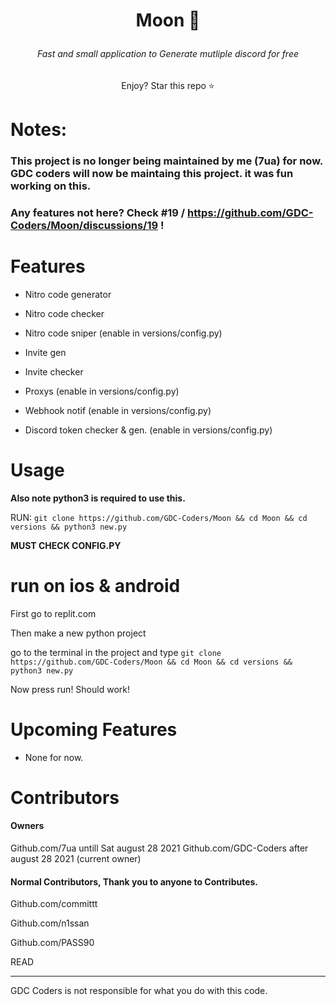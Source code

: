 # <p align=center>Moon 🌙</p>

<h6 align=center> Fast and small application to Generate mutliple discord for free</h6>



<p align=center>Enjoy? Star this repo ⭐</p>


# Notes:
 ### This project is no longer being maintained by me (7ua) for now. GDC coders will now be maintaing this project. it  was fun working on this.
 ### Any features not here? Check #19 / https://github.com/GDC-Coders/Moon/discussions/19 !



# Features
- Nitro code generator


- Nitro code checker

- Nitro code sniper (enable in versions/config.py)


- Invite gen


- Invite checker


- Proxys (enable in versions/config.py)



- Webhook notif (enable in versions/config.py)


-  Discord token checker & gen. (enable in versions/config.py)


# Usage


**Also note python3 is required to use this.**

RUN: ```git clone https://github.com/GDC-Coders/Moon && cd Moon && cd versions && python3 new.py```

**MUST CHECK CONFIG.PY**





# run on ios & android



First go to replit.com


Then make a new python project


go to the terminal in the project and type ```git clone https://github.com/GDC-Coders/Moon && cd Moon && cd versions && python3 new.py```

Now press run! Should work!


# Upcoming Features

- None for now.


# Contributors

#### Owners

Github.com/7ua untill Sat august 28 2021
Github.com/GDC-Coders after august 28 2021 (current owner)

#### Normal Contributors, Thank you to anyone to Contributes.



Github.com/committt


Github.com/n1ssan


Github.com/PASS90



READ
___________
 GDC Coders is not responsible for what you do with this code.
